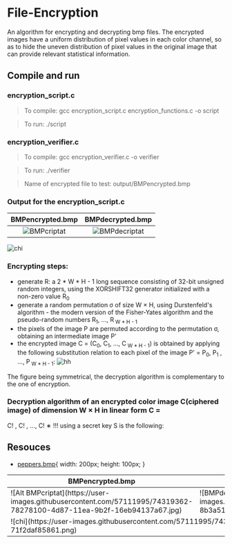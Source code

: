 # File-Encryption

An algorithm for encrypting and decrypting bmp files. The encrypted images have a uniform distribution of pixel values in each color channel, so as to hide the uneven distribution of pixel values in the original image that can provide relevant statistical information.

## Compile and run
### encryption_script.c
> To compile:  	gcc encryption_script.c encryption_functions.c -o script

> To run:		    ./script

### encryption_verifier.c
> To compile:  	gcc encryption_verifier.c -o verifier

> To run:		    ./verifier

> Name of encrypted file to test: output/BMPencrypted.bmp 

### Output for the encryption_script.c

BMPencrypted.bmp           |  BMPdecrypted.bmp        
:-------------------------:|:-------------------------:
![BMPcriptat](https://user-images.githubusercontent.com/57111995/74319362-78278100-4d87-11ea-9b2f-16eb94137a67.jpg)  |  ![BMPdecriptat](https://user-images.githubusercontent.com/57111995/74319402-8b3a5100-4d87-11ea-8461-9c7afb2c4bea.jpg) |  
![chi](https://user-images.githubusercontent.com/57111995/74325582-89758b00-4d91-11ea-8dee-71f2daf85861.png) 

### Encrypting steps:
- generate R: a 2 * W * H - 1 long sequence consisting of 32-bit unsigned random integers, using the XORSHIFT32 generator initialized with a non-zero value R<sub>0</sub>
- generate a random permutation σ of size W × H, using Durstenfeld's algorithm - the modern version of the Fisher-Yates algorithm and the pseudo-random numbers R<sub>1</sub>, ..., R<sub> W * H - 1</sub>
- the pixels of the image P are permuted according to the permutation σ, obtaining an intermediate image P'
- the encrypted image C = (C<sub>0</sub>, C<sub>1</sub>, ..., C<sub> W * H - 1</sub>) is obtained by applying the following substitution relation to each pixel of the image P' = P<sub>0</sub>,  P<sub>1</sub> , ..., P<sub> W * H - 1</sub>:
![hh](https://user-images.githubusercontent.com/57111995/74433186-9a450000-4e68-11ea-8171-a183100e0404.png)


The figure being symmetrical, the decryption algorithm is complementary to the one of
encryption. 

### Decryption algorithm of an encrypted color image C(ciphered image) of dimension W × H in linear form C =
C! , C! , ..., C! ∗ !!! using a secret key S is the following:

## Resouces
- [peppers.bmp](https://homepages.cae.wisc.edu/~ece533/images/){ width: 200px; height: 100px; }









<table>
    <thead>
        <tr>
            <th>BMPencrypted.bmp </th>
            <th>BMPdecrypted.bmp </th>
        </tr>
    </thead>
    <tbody>
        <tr>
            <td>![Alt BMPcriptat](https://user-images.githubusercontent.com/57111995/74319362-78278100-4d87-11ea-9b2f-16eb94137a67.jpg)</td>
            <td>![BMPdecriptat](https://user-images.githubusercontent.com/57111995/74319402-8b3a5100-4d87-11ea-8461-9c7afb2c4bea.jpg)</td>
        </tr>
        <tr>
            <td colspan="2">![chi](https://user-images.githubusercontent.com/57111995/74325582-89758b00-4d91-11ea-8dee-71f2daf85861.png)</td>
        </tr>
    </tbody>
</table>
